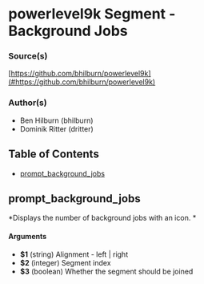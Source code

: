 # powerlevel9k Segment - Background Jobs


### Source(s)

[https://github.com/bhilburn/powerlevel9k](#https://github.com/bhilburn/powerlevel9k)


### Author(s)

- Ben Hilburn (bhilburn)
- Dominik Ritter (dritter)


## Table of Contents

- [prompt_background_jobs](#prompt_background_jobs)

## prompt_background_jobs
*Displays the number of background jobs with an icon. *

#### Arguments

- **$1** (string) Alignment - left | right
- **$2** (integer) Segment index
- **$3** (boolean) Whether the segment should be joined



